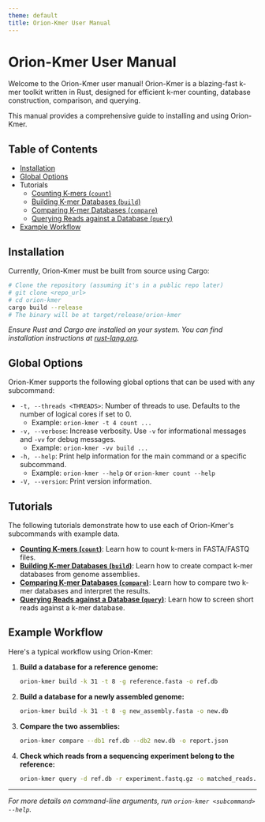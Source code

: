 ```yaml
---
theme: default
title: Orion-Kmer User Manual
---
```


# Orion-Kmer User Manual

Welcome to the Orion-Kmer user manual! Orion-Kmer is a blazing-fast k-mer toolkit written in Rust, designed for efficient k-mer counting, database construction, comparison, and querying.

This manual provides a comprehensive guide to installing and using Orion-Kmer.

## Table of Contents

*   [Installation](#installation)
*   [Global Options](#global-options)
*   Tutorials
    *   [Counting K-mers (`count`)](./tutorials/count_tutorial.md)
    *   [Building K-mer Databases (`build`)](./tutorials/build_tutorial.md)
    *   [Comparing K-mer Databases (`compare`)](./tutorials/compare_tutorial.md)
    *   [Querying Reads against a Database (`query`)](./tutorials/query_tutorial.md)
*   [Example Workflow](#example-workflow)

## Installation

Currently, Orion-Kmer must be built from source using Cargo:

```bash
# Clone the repository (assuming it's in a public repo later)
# git clone <repo_url>
# cd orion-kmer
cargo build --release
# The binary will be at target/release/orion-kmer
```
*Ensure Rust and Cargo are installed on your system. You can find installation instructions at [rust-lang.org](https://www.rust-lang.org/tools/install).*

## Global Options

Orion-Kmer supports the following global options that can be used with any subcommand:

*   `-t, --threads <THREADS>`: Number of threads to use. Defaults to the number of logical cores if set to 0.
    *   Example: `orion-kmer -t 4 count ...`
*   `-v, --verbose`: Increase verbosity. Use `-v` for informational messages and `-vv` for debug messages.
    *   Example: `orion-kmer -vv build ...`
*   `-h, --help`: Print help information for the main command or a specific subcommand.
    *   Example: `orion-kmer --help` or `orion-kmer count --help`
*   `-V, --version`: Print version information.

## Tutorials

The following tutorials demonstrate how to use each of Orion-Kmer's subcommands with example data.

*   **[Counting K-mers (`count`)](./tutorials/count_tutorial.md)**: Learn how to count k-mers in FASTA/FASTQ files.
*   **[Building K-mer Databases (`build`)](./tutorials/build_tutorial.md)**: Learn how to create compact k-mer databases from genome assemblies.
*   **[Comparing K-mer Databases (`compare`)](./tutorials/compare_tutorial.md)**: Learn how to compare two k-mer databases and interpret the results.
*   **[Querying Reads against a Database (`query`)](./tutorials/query_tutorial.md)**: Learn how to screen short reads against a k-mer database.

## Example Workflow

Here's a typical workflow using Orion-Kmer:

1.  **Build a database for a reference genome:**
    ```bash
    orion-kmer build -k 31 -t 8 -g reference.fasta -o ref.db
    ```

2.  **Build a database for a newly assembled genome:**
    ```bash
    orion-kmer build -k 31 -t 8 -g new_assembly.fasta -o new.db
    ```

3.  **Compare the two assemblies:**
    ```bash
    orion-kmer compare --db1 ref.db --db2 new.db -o report.json
    ```

4.  **Check which reads from a sequencing experiment belong to the reference:**
    ```bash
    orion-kmer query -d ref.db -r experiment.fastq.gz -o matched_reads.txt -c 5 -t 8
    ```

---
*For more details on command-line arguments, run `orion-kmer <subcommand> --help`.*
